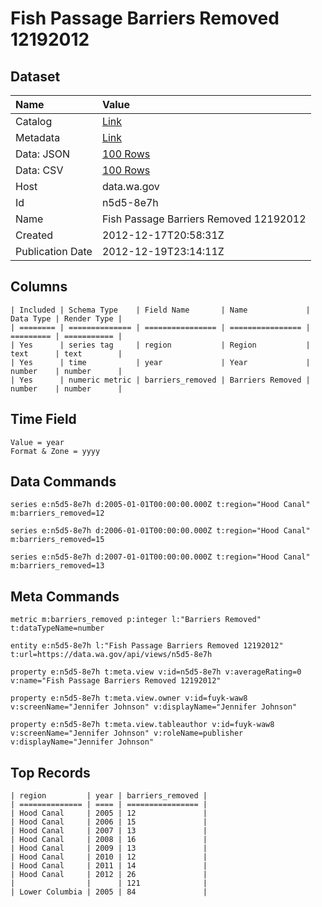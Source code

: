 # Fish Passage Barriers Removed 12192012

## Dataset

| Name | Value |
| :--- | :---- |
| Catalog | [Link](https://catalog.data.gov/dataset/fish-passage-barriers-removed-12192012-f2371) |
| Metadata | [Link](https://data.wa.gov/api/views/n5d5-8e7h) |
| Data: JSON | [100 Rows](https://data.wa.gov/api/views/n5d5-8e7h/rows.json?max_rows=100) |
| Data: CSV | [100 Rows](https://data.wa.gov/api/views/n5d5-8e7h/rows.csv?max_rows=100) |
| Host | data.wa.gov |
| Id | n5d5-8e7h |
| Name | Fish Passage Barriers Removed 12192012 |
| Created | 2012-12-17T20:58:31Z |
| Publication Date | 2012-12-19T23:14:11Z |

## Columns

```ls
| Included | Schema Type    | Field Name       | Name             | Data Type | Render Type |
| ======== | ============== | ================ | ================ | ========= | =========== |
| Yes      | series tag     | region           | Region           | text      | text        |
| Yes      | time           | year             | Year             | number    | number      |
| Yes      | numeric metric | barriers_removed | Barriers Removed | number    | number      |
```

## Time Field

```ls
Value = year
Format & Zone = yyyy
```

## Data Commands

```ls
series e:n5d5-8e7h d:2005-01-01T00:00:00.000Z t:region="Hood Canal" m:barriers_removed=12

series e:n5d5-8e7h d:2006-01-01T00:00:00.000Z t:region="Hood Canal" m:barriers_removed=15

series e:n5d5-8e7h d:2007-01-01T00:00:00.000Z t:region="Hood Canal" m:barriers_removed=13
```

## Meta Commands

```ls
metric m:barriers_removed p:integer l:"Barriers Removed" t:dataTypeName=number

entity e:n5d5-8e7h l:"Fish Passage Barriers Removed 12192012" t:url=https://data.wa.gov/api/views/n5d5-8e7h

property e:n5d5-8e7h t:meta.view v:id=n5d5-8e7h v:averageRating=0 v:name="Fish Passage Barriers Removed 12192012"

property e:n5d5-8e7h t:meta.view.owner v:id=fuyk-waw8 v:screenName="Jennifer Johnson" v:displayName="Jennifer Johnson"

property e:n5d5-8e7h t:meta.view.tableauthor v:id=fuyk-waw8 v:screenName="Jennifer Johnson" v:roleName=publisher v:displayName="Jennifer Johnson"
```

## Top Records

```ls
| region         | year | barriers_removed | 
| ============== | ==== | ================ | 
| Hood Canal     | 2005 | 12               | 
| Hood Canal     | 2006 | 15               | 
| Hood Canal     | 2007 | 13               | 
| Hood Canal     | 2008 | 16               | 
| Hood Canal     | 2009 | 13               | 
| Hood Canal     | 2010 | 12               | 
| Hood Canal     | 2011 | 14               | 
| Hood Canal     | 2012 | 26               | 
|                |      | 121              | 
| Lower Columbia | 2005 | 84               | 
```